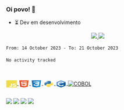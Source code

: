 ### Oi povo! 👋

- ⏳ Dev em desenvolvimento
<!---
- 🔭 I’m currently working on ...
- 🌱 I’m currently learning ...
- 👯 I’m looking to collaborate on ...
- 🤔 I’m looking for help with ...
- 💬 Ask me about ...
- 📫 How to reach me: ...
- 😄 Pronouns: ...
- ⚡ Fun fact: ...
--->

<div align="center">
  <a target="_blank" rel="noopener noreferrer" href="https://www.linkedin.com/in/viniciusslima/">
  <img height="180em" src="https://github-readme-stats.vercel.app/api?username=vinislima&show_icons=true&theme=dracula&include_all_commits=true&count_private=true"/>
  <img height="180em" src="https://github-readme-stats.vercel.app/api/top-langs/?username=vinislima&layout=compact&langs_count=7&theme=dracula"/>
</div>
<div height="360em">
<!--START_SECTION:waka-->

```txt
From: 14 October 2023 - To: 21 October 2023

No activity tracked
```

<!--END_SECTION:waka-->
</div>
<h2 dir="auto"></h2>
  <div style="display: inline_block"><br>
    <a href="https://developer.mozilla.org/en-US/docs/Web/JavaScript" target="_blank">  
      <img align="center" alt="Java Script" height="20" width="30" src="https://raw.githubusercontent.com/devicons/devicon/master/icons/javascript/javascript-plain.svg">
    </a>
    <a href="https://developer.mozilla.org/en-US/docs/Glossary/HTML5" target="_blank">
      <img align="center" alt="HTML 5" height="20" width="30" src="https://raw.githubusercontent.com/devicons/devicon/master/icons/html5/html5-original.svg">
    </a>
    <a href="https://developer.mozilla.org/en-US/docs/Web/CSS" target="_blank">
      <img align="center" alt="CSS" height="20" width="30" src="https://raw.githubusercontent.com/devicons/devicon/master/icons/css3/css3-original.svg">
    </a>
    <a href="https://www.python.org" target="_blank">
      <img align="center" alt="Python" height="20" width="30" src="https://raw.githubusercontent.com/devicons/devicon/master/icons/python/python-original.svg">
    </a>
    <a href="https://www.freecodecamp.org/news/what-is-the-c-programming-language-beginner-tutorial/" target="_blank">
      <img align="center" alt="C" height="20" width="30" src="https://raw.githubusercontent.com/devicons/devicon/master/icons/c/c-original.svg">
    </a>
    <a href="https://www.ibm.com/docs/pt-br/i/7.1?topic=languages-cobol" target="_blank">
      <img align="center" alt="COBOL" height="20" width="30" src="https://cdn.icon-icons.com/icons2/2107/PNG/512/file_type_cobol_icon_130684.png">
    </a>
  </div>  
<h2 dir="auto"></h2>
<div> 
  <a href="https://instagram.com/vinislima" target="_blank"><img src="https://img.shields.io/badge/-Instagram-%23E4405F?style=for-the-badge&logo=instagram&logoColor=white" target="_blank"></a>
 	<a href="https://www.twitch.tv/vinislima" target="_blank"><img src="https://img.shields.io/badge/Twitch-9146FF?style=for-the-badge&logo=twitch&logoColor=white" target="_blank"></a>
  <a href = "mailto:vinislima@gmail.com"><img src="https://img.shields.io/badge/-Gmail-%23333?style=for-the-badge&logo=gmail&logoColor=white" target="_blank"></a>
  <a href="https://www.linkedin.com/in/viniciusslima/" target="_blank"><img src="https://img.shields.io/badge/-LinkedIn-%230077B5?style=for-the-badge&logo=linkedin&logoColor=white" target="_blank"></a> 
</div>
